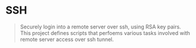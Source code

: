 # SSH

> Securely login into a remote server over ssh, using RSA key pairs.
> This project defines scripts that perfoems various tasks involved with remote
server access over ssh tunnel.
